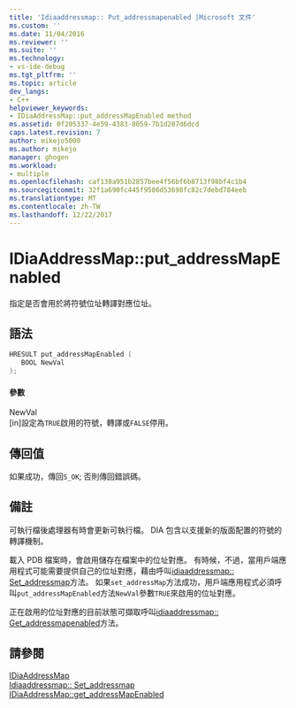 ```yaml
---
title: 'Idiaaddressmap:: Put_addressmapenabled |Microsoft 文件'
ms.custom: ''
ms.date: 11/04/2016
ms.reviewer: ''
ms.suite: ''
ms.technology:
- vs-ide-debug
ms.tgt_pltfrm: ''
ms.topic: article
dev_langs:
- C++
helpviewer_keywords:
- IDiaAddressMap::put_addressMapEnabled method
ms.assetid: 0f205337-4e59-4383-8059-7b1d207d6dcd
caps.latest.revision: 7
author: mikejo5000
ms.author: mikejo
manager: ghogen
ms.workload:
- multiple
ms.openlocfilehash: caf138a951b2857bee4f56bf6b8713f98bf4c1b4
ms.sourcegitcommit: 32f1a690fc445f9586d53698fc82c7debd784eeb
ms.translationtype: MT
ms.contentlocale: zh-TW
ms.lasthandoff: 12/22/2017
---
```

# <a name="idiaaddressmapputaddressmapenabled"></a>IDiaAddressMap::put_addressMapEnabled
指定是否會用於將符號位址轉譯對應位址。  
  
## <a name="syntax"></a>語法  
  
```C++  
HRESULT put_addressMapEnabled (   
   BOOL NewVal  
);  
```  
  
#### <a name="parameters"></a>參數  
 NewVal  
 [in]設定為`TRUE`啟用的符號，轉譯或`FALSE`停用。  
  
## <a name="return-value"></a>傳回值  
 如果成功，傳回`S_OK`; 否則傳回錯誤碼。  
  
## <a name="remarks"></a>備註  
 可執行檔後處理器有時會更新可執行檔。 DIA 包含以支援新的版面配置的符號的轉譯機制。  
  
 載入 PDB 檔案時，會啟用儲存在檔案中的位址對應。 有時候，不過，當用戶端應用程式可能需要提供自己的位址對應，藉由呼叫[idiaaddressmap:: Set_addressmap](../../debugger/debug-interface-access/idiaaddressmap-set-addressmap.md)方法。 如果`set_addressMap`方法成功，用戶端應用程式必須呼叫`put_addressMapEnabled`方法`NewVal`參數`TRUE`來啟用的位址對應。  
  
 正在啟用的位址對應的目前狀態可擷取呼叫[idiaaddressmap:: Get_addressmapenabled](../../debugger/debug-interface-access/idiaaddressmap-get-addressmapenabled.md)方法。  
  
## <a name="see-also"></a>請參閱  
 [IDiaAddressMap](../../debugger/debug-interface-access/idiaaddressmap.md)   
 [Idiaaddressmap:: Set_addressmap](../../debugger/debug-interface-access/idiaaddressmap-set-addressmap.md)   
 [IDiaAddressMap::get_addressMapEnabled](../../debugger/debug-interface-access/idiaaddressmap-get-addressmapenabled.md)